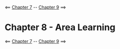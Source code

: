 <== [Chapter 7](./Chapter_07.md) -- [Chapter 9](./Chapter_09.md) ==>

# Chapter 8 - Area Learning
    
<== [Chapter 7](./Chapter_07.md) -- [Chapter 9](./Chapter_09.md) ==>